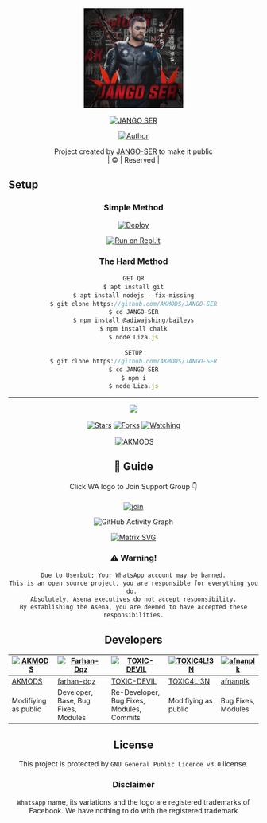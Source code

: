
<div align="center">
  <img border-radius: 15px src="20211115_173328.jpg"width="200" height="200"/>
  <p align="center">
    
    
<a href="#"><img title="JANGO SER" src="https://img.shields.io/badge/JANGO-SER-green?colorA=%23ff0000&colorB=%23017e40&style=for-the-badge"></a>
</p>
  <p align="center">
<a href=https://github.com/AKMODS"><img title="Author" src="https://img.shields.io/badge/Author- MUHAMMAD AFZAL -JANGO SER?color=blue&style=for-the-badge&logo=whatsapp"></a>
</p>
</div>
<p align="center">
Project created by <a href="https://github.com/AKMODS">JANGO-SER</a> to make it public
    <br>
       | © |
        Reserved |
    <br> 
</p>

## Setup
<div align="center">

  ### Simple Method
  
[![Deploy](https://www.herokucdn.com/deploy/button.svg)](https://heroku.com/deploy?template=https://github.com/AKMODS/JANGO-SER) 
  
[![Run on Repl.it](https://repl.it/badge/github/quiec/whatsAlfa)](https://replit.com/@chunkindepadayali/LizaMwol?v=1)
  
### The Hard Method
```js
GET QR
$ apt install git
$ apt install nodejs --fix-missing
$ git clone https://github.com/AKMODS/JANGO-SER
$ cd JANGO-SER
$ npm install @adiwajshing/baileys
$ npm install chalk
$ node Liza.js
```
      
```js
SETUP
$ git clone https://github.com/AKMODS/JANGO-SER
$ cd JANGO-SER
$ npm i
$ node Liza.js
```

----

  <p align="center">
  <a href="https://github.com/AKMODS/JANGO-SER">
    
<a href="https:https://github.com/AKMODS?tab=followers">
<img src="https://img.shields.io/github/repo-size/AKMODS/JANGO-SER?color=green&label=Repo%20total%20size&style=plastic">
<p align="center">
<a href="https://github.com/AKMODS/followers"
<img title="Followers" src="https://img.shields.io/github/followers/AKMODS?color=blue&style=flat-square"></a>
<a href="https://github.com/AKMODS/JANGO-SER/stargazers/"><img title="Stars" src="https://img.shields.io/github/stars/AKMODS/JANGO-SER?color=blue&style=flat-square"></a>
<a href="https://github.com/AKMODS/JANGO-SER/network/members"><img title="Forks" src="https://img.shields.io/github/forks/AKMODS/JANGO-SER?color=blue&style=flat-square"></a>
<a href="https://github.com/AKMODS/JANGO-SER/watchers"><img title="Watching" src="https://img.shields.io/github/watchers/AKMODS/JANGO-SER?label=Watchers&color=blue&style=flat-square"></a>
</p>

<p align="center">
<p>&nbsp;<img align="center" src="https://github-readme-stats.vercel.app/api?username=AKMODS&show_icons=true&theme=dark&locale=en" alt="AKMODS" /></p>
    
## 📢 Guide
Click WA logo to Join Support Group 👇
    <br>
<br>
  [![join](https://github.com/AKMODS/JANGO-SER/blob/master/WhatsAsena.png)](https://chat.whatsapp.com/BRPbS6JHUoCE480MpLLM5z)
  <div align="center">
       
  ![GitHub Activity Graph](https://activity-graph.herokuapp.com/graph?username=AKMODS&bg_color=000000&color=4fff67&line=4fff67&point=ffffff&area=true&hide_border=true)
  </div>
 
  
  [![Matrix SVG](https://raw.githubusercontent.com/rodrigograca31/rodrigograca31/master/matrix.svg)](https://chat.whatsapp.com/BRPbS6JHUoCE480MpLLM5z)
                     
### ⚠️ Warning! 
```
Due to Userbot; Your WhatsApp account may be banned.
This is an open source project, you are responsible for everything you do. 
Absolutely, Asena executives do not accept responsibility.
By establishing the Asena, you are deemed to have accepted these responsibilities.
```

## Developers
  <div align="center">
    
[![AKMODS](https://github.com/AKMODS.png?size=100)](https://github.com/AKMODS) | [![Farhan-Dqz](https://github.com/farhan-dqz.png?size=100)](https://github.com/farhan-dqz) | [![TOXIC-DEVIL](https://github.com/TOXIC-DEVIL.png?size=100)](https://github.com/TOXIC-DEVIL) |  [![TOXIC4L!3N](https://github.com/Alien-alfa.png?size=100)](https://github.com/AI-VIKI) | [![afnanplk](https://github.com/afnanplk.png?size=100)](https://github.com/afnanplk) 
----|----|----|----|----
[AKMODS](https://github.com/AKMODS) | [farhan-dqz](https://github.com/farhan-dqz) | [TOXIC-DEVIL](https://github.com/TOXIC-DEVIL) | [TOXIC4L!3N](https://github.com/AI-VIKI) | [afnanplk](https://github.com/afnanplk) 
Modifiying as public | Developer, Base, Bug Fixes, Modules| Re-Developer, Bug Fixes, Modules, Commits |  Modifiying  as   public | Bug Fixes, Modules 
  </div>
    


## License
This project is protected by `GNU General Public Licence v3.0` license.

### Disclaimer
`WhatsApp` name, its variations and the logo are registered trademarks of Facebook. We have nothing to do with the registered trademark
